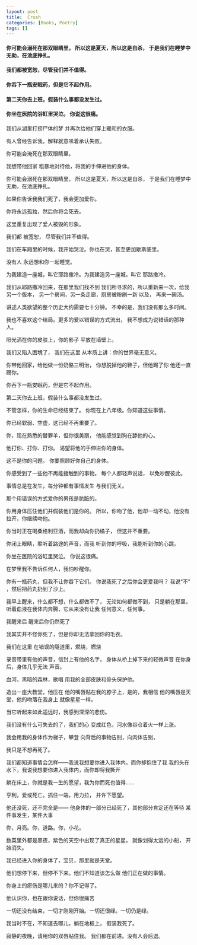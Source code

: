 ```yaml
---
layout: post
title:  Crush
categories: [Books, Poetry]
tags: []
---
```

#### 你可能会溺死在那双眼睛里， 所以这是夏天，所以这是自杀， 于是我们在睡梦中无助，在池底挣扎。
#### 我们都被宽恕，尽管我们并不值得。
#### 你吞下一瓶安眠药，但是它不起作用。
#### 第二天你去上班，假装什么事都没发生过。
#### 你坐在医院的浴缸里哭泣。 你说这很痛。
<!-- more -->
我们从湖里打捞尸体的梦 并再次给他们穿上暖和的衣服。

有人曾经告诉我，解释就意味着承认失败。

你可能会淹死在那双眼睛里。

我想带他回家 粗暴地对待他，将我的手伸进他的身体。

你可能会溺死在那双眼睛里， 所以这是夏天，所以这是自杀， 于是我们在睡梦中无助，在池底挣扎。

如果你告诉我我们死了，我会更加爱你。

你将永远孤独，然后你将会死去。

这里重复出现了爱人被毁的形象。

我们都 被宽恕， 尽管我们并不值得。

我们在车厢里的时候，我开始哭泣。你也在哭，甚至更加歇斯底里。

没有人 永远想和你一起睡觉。

为我建造一座城，叫它耶路撒冷。为我建造另一座城，叫它 耶路撒冷。

我们从耶路撒冷回来，在那里我们找不到 我们所寻求的，所以重新来一次，给我另一个版本， 另一个房间，另一条走廊，厨房被粉刷一新 以及， 再来一碗汤。

讲述人类欲望的整个历史大约需要七十分钟。 不幸的是，我们没有那么多时间。

我也不喜欢这个结局。更多的爱以错误的方式流出， 我不想成为说错话的那种人。

阳光洒在你的皮肤上，你的影子 平放在墙壁上。

我们又陷入困境了， 我们在这里 从本质上讲：你的世界毫无意义。

你带他回家，给他做一份奶酪三明治， 你想脱掉他的鞋子，但他踢了你 他还一直踢你。

你吞下一瓶安眠药，但是它不起作用。

第二天你去上班，假装什么事都没发生过。

不管怎样，你的生命已经结束了。 你现在上八年级。你知道这些事情。

你已经软弱、空虚，这已经不再重要了。

你，现在熟悉的替罪羊，但你很美丽， 他能感觉到狗在舔他的心。

他打你、打你、打你。 渴望将他的手伸进你的身体。

这不是你的问题。 你要照顾好你自己的身体。

你感受到了一些他不再能接触到的事物。 每个人都轻声说话， 以免吵醒彼此。

事情总是在发生，每分钟都有事情发生 与我们无关。

那个用错误的方式爱你的男孩是肮脏的。

你用身体压住他们并假装他们是你的。 所以，你吻了他，他却一动不动，他没有 拉开，你继续吻他。

你当时正在喝桑格利亚酒，而我却向你扔橘子， 但这并不重要。

你闭上眼睛，聆听着路途的声音，而我 听到你的呼吸，我能听到你的心跳。

你坐在医院的浴缸里哭泣。 你说这很痛。

在梦里我不告诉任何人，我怕吵醒你。

你有一瓶药丸，但我不让你吞下它们。 你说我死了之后你会更爱我吗？ 我说“不” ，然后把药丸扔到了沙上。

我早上醒来，什么都不想，什么都做不了， 无论如何都做不到， 只是躺在那里，听着血液在我体内奔腾，它从来没有让我 任何意义，任何事。

我醒来后 醒来后你仍然死了

我其实并不怪你死了，但是你却无法拿回你的毛衣。

我们在这里 在错误的隧道里，燃烧，燃烧

录音带里有他的声音，信封上有他的名字， 身体从桥上掉下来的轻微声音 在你身后，身体几乎无法 声音。

血河，黑暗的森林，歌唱 用我的全部皮肤和骨头保护他。

造出一座大教堂，他压在 他的嘴唇贴在我的脖子上，是的，我相信 他的嘴唇是天堂，他的吻落在我身上 就像星星一样。

当它听起来如此遥远时，我感到深深的悲伤。

我们没有什么可失去的了，我们的心 变成红色，河水像谷仓着火一样上涨。

我会用我的身体作为梯子，攀登 向背后的事物告别，向肉体告别，

我只是不想再死了。

我们都知道事情会怎样——我说我想要你进入我体内，而你却抱住了我 我的头在水下，我说我想要你进入我体内，而你却将我撕开

躺在床上，你就是我一生的愿望，我为你而死也值得……

亨利，爱或死亡。抓住一端，用力拉， 并许下愿望。

他还没死，还不完全是—— 他身体的一部分已经死了，其他部分肯定还在等待 某件事发生，某件大事

你，月亮。你，道路。你，小花。

数英里外都是黑夜，紫色的天空中出现了真正的星星， 就像划得太远的小船， 开始消失。

我已经进入你的身体了，宝贝，那里就是天堂。

他们想停下来，但停不下来。他们不知道该怎么做 他们正在做的事情。

你身上的瘀伤是哪儿来的？你不记得了。

他认识你，也在跟你说话，但你很痛苦

一切还没有结束，一切才刚刚开始。一切还很绿。一切仍是绿。

我当时不在，不知道去哪儿，躺在地板上， 假装我死了。

寂静的夜晚，请用你的双唇贴住我。 我们都在前进。没有人会后退。
